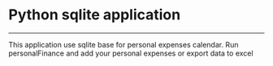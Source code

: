 # Python sqlite application
----

This application use sqlite base for personal expenses calendar. Run personalFinance and add your personal expenses or export data to excel
